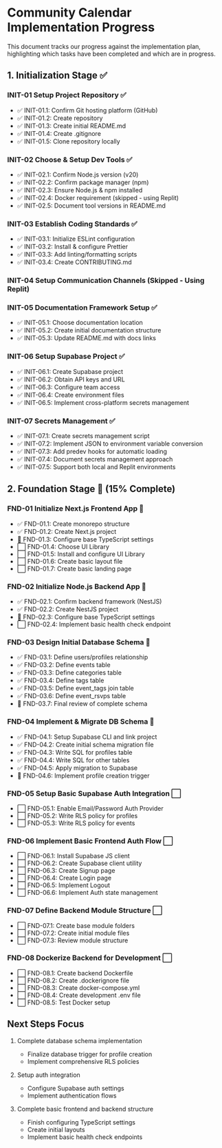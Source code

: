 # Community Calendar Implementation Progress

This document tracks our progress against the implementation plan, highlighting which tasks have been completed and which are in progress.

## 1. Initialization Stage ✅

### INIT-01 Setup Project Repository ✅
- ✅ INIT-01.1: Confirm Git hosting platform (GitHub)
- ✅ INIT-01.2: Create repository
- ✅ INIT-01.3: Create initial README.md
- ✅ INIT-01.4: Create .gitignore
- ✅ INIT-01.5: Clone repository locally

### INIT-02 Choose & Setup Dev Tools ✅
- ✅ INIT-02.1: Confirm Node.js version (v20)
- ✅ INIT-02.2: Confirm package manager (npm)
- ✅ INIT-02.3: Ensure Node.js & npm installed
- ✅ INIT-02.4: Docker requirement (skipped - using Replit)
- ✅ INIT-02.5: Document tool versions in README.md

### INIT-03 Establish Coding Standards ✅
- ✅ INIT-03.1: Initialize ESLint configuration
- ✅ INIT-03.2: Install & configure Prettier
- ✅ INIT-03.3: Add linting/formatting scripts
- ✅ INIT-03.4: Create CONTRIBUTING.md

### INIT-04 Setup Communication Channels (Skipped - Using Replit)

### INIT-05 Documentation Framework Setup ✅
- ✅ INIT-05.1: Choose documentation location
- ✅ INIT-05.2: Create initial documentation structure
- ✅ INIT-05.3: Update README.md with docs links

### INIT-06 Setup Supabase Project ✅
- ✅ INIT-06.1: Create Supabase project
- ✅ INIT-06.2: Obtain API keys and URL
- ✅ INIT-06.3: Configure team access
- ✅ INIT-06.4: Create environment files
- ✅ INIT-06.5: Implement cross-platform secrets management

### INIT-07 Secrets Management ✅
- ✅ INIT-07.1: Create secrets management script
- ✅ INIT-07.2: Implement JSON to environment variable conversion
- ✅ INIT-07.3: Add predev hooks for automatic loading
- ✅ INIT-07.4: Document secrets management approach
- ✅ INIT-07.5: Support both local and Replit environments

## 2. Foundation Stage 🔄 (15% Complete)

### FND-01 Initialize Next.js Frontend App 🔄
- ✅ FND-01.1: Create monorepo structure
- ✅ FND-01.2: Create Next.js project
- 🔄 FND-01.3: Configure base TypeScript settings
- ⬜ FND-01.4: Choose UI Library
- ⬜ FND-01.5: Install and configure UI Library
- ⬜ FND-01.6: Create basic layout file
- ⬜ FND-01.7: Create basic landing page

### FND-02 Initialize Node.js Backend App 🔄
- ✅ FND-02.1: Confirm backend framework (NestJS)
- ✅ FND-02.2: Create NestJS project
- 🔄 FND-02.3: Configure base TypeScript settings
- ⬜ FND-02.4: Implement basic health check endpoint

### FND-03 Design Initial Database Schema 🔄
- ✅ FND-03.1: Define users/profiles relationship
- ✅ FND-03.2: Define events table
- ✅ FND-03.3: Define categories table
- ✅ FND-03.4: Define tags table
- ✅ FND-03.5: Define event_tags join table
- ✅ FND-03.6: Define event_rsvps table
- 🔄 FND-03.7: Final review of complete schema

### FND-04 Implement & Migrate DB Schema 🔄
- ✅ FND-04.1: Setup Supabase CLI and link project
- ✅ FND-04.2: Create initial schema migration file
- ✅ FND-04.3: Write SQL for profiles table
- ✅ FND-04.4: Write SQL for other tables
- ✅ FND-04.5: Apply migration to Supabase
- 🔄 FND-04.6: Implement profile creation trigger

### FND-05 Setup Basic Supabase Auth Integration ⬜
- ⬜ FND-05.1: Enable Email/Password Auth Provider
- ⬜ FND-05.2: Write RLS policy for profiles
- ⬜ FND-05.3: Write RLS policy for events

### FND-06 Implement Basic Frontend Auth Flow ⬜
- ⬜ FND-06.1: Install Supabase JS client
- ⬜ FND-06.2: Create Supabase client utility
- ⬜ FND-06.3: Create Signup page
- ⬜ FND-06.4: Create Login page
- ⬜ FND-06.5: Implement Logout
- ⬜ FND-06.6: Implement Auth state management

### FND-07 Define Backend Module Structure ⬜
- ⬜ FND-07.1: Create base module folders
- ⬜ FND-07.2: Create initial module files
- ⬜ FND-07.3: Review module structure

### FND-08 Dockerize Backend for Development ⬜
- ⬜ FND-08.1: Create backend Dockerfile
- ⬜ FND-08.2: Create .dockerignore file
- ⬜ FND-08.3: Create docker-compose.yml
- ⬜ FND-08.4: Create development .env file
- ⬜ FND-08.5: Test Docker setup

## Next Steps Focus

1. Complete database schema implementation
   - Finalize database trigger for profile creation
   - Implement comprehensive RLS policies

2. Setup auth integration
   - Configure Supabase auth settings
   - Implement authentication flows

3. Complete basic frontend and backend structure
   - Finish configuring TypeScript settings
   - Create initial layouts
   - Implement basic health check endpoints